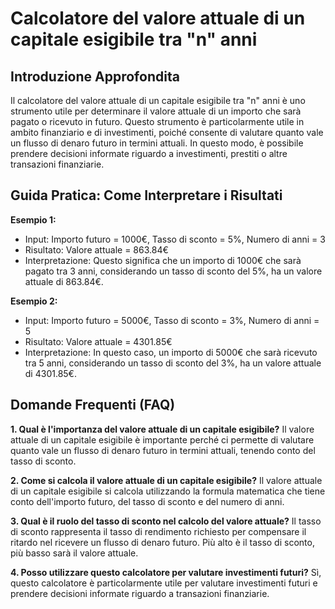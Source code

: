 # Calcolatore del valore attuale di un capitale esigibile tra "n" anni

## Introduzione Approfondita
Il calcolatore del valore attuale di un capitale esigibile tra "n" anni è uno strumento utile per determinare il valore attuale di un importo che sarà pagato o ricevuto in futuro. Questo strumento è particolarmente utile in ambito finanziario e di investimenti, poiché consente di valutare quanto vale un flusso di denaro futuro in termini attuali. In questo modo, è possibile prendere decisioni informate riguardo a investimenti, prestiti o altre transazioni finanziarie.

## Guida Pratica: Come Interpretare i Risultati

**Esempio 1:**
- Input: Importo futuro = 1000€, Tasso di sconto = 5%, Numero di anni = 3
- Risultato: Valore attuale = 863.84€
- Interpretazione: Questo significa che un importo di 1000€ che sarà pagato tra 3 anni, considerando un tasso di sconto del 5%, ha un valore attuale di 863.84€.

**Esempio 2:**
- Input: Importo futuro = 5000€, Tasso di sconto = 3%, Numero di anni = 5
- Risultato: Valore attuale = 4301.85€
- Interpretazione: In questo caso, un importo di 5000€ che sarà ricevuto tra 5 anni, considerando un tasso di sconto del 3%, ha un valore attuale di 4301.85€.

## Domande Frequenti (FAQ)

**1. Qual è l'importanza del valore attuale di un capitale esigibile?**
Il valore attuale di un capitale esigibile è importante perché ci permette di valutare quanto vale un flusso di denaro futuro in termini attuali, tenendo conto del tasso di sconto.

**2. Come si calcola il valore attuale di un capitale esigibile?**
Il valore attuale di un capitale esigibile si calcola utilizzando la formula matematica che tiene conto dell'importo futuro, del tasso di sconto e del numero di anni.

**3. Qual è il ruolo del tasso di sconto nel calcolo del valore attuale?**
Il tasso di sconto rappresenta il tasso di rendimento richiesto per compensare il ritardo nel ricevere un flusso di denaro futuro. Più alto è il tasso di sconto, più basso sarà il valore attuale.

**4. Posso utilizzare questo calcolatore per valutare investimenti futuri?**
Sì, questo calcolatore è particolarmente utile per valutare investimenti futuri e prendere decisioni informate riguardo a transazioni finanziarie.